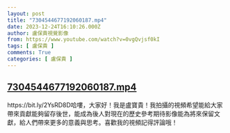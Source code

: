 ```yaml
---
layout: post
title: "7304544677192060187.mp4"
date: 2023-12-24T16:10:26.000Z
author: 盧保貴視覺影像
from: https://www.youtube.com/watch?v=0vgQvjsf0kI
tags: [ 盧保貴 ]
comments: True
categories: [ 盧保貴 ]
---
```

<!--1703434226000-->
[7304544677192060187.mp4](https://www.youtube.com/watch?v=0vgQvjsf0kI)
------

<div>
https://bit.ly/2YsRD8D哈嘍，大家好！我是盧寶貴！我拍攝的視頻希望能給大家帶來貢獻能夠留存後世，能成為後人對現在的歷史參考期待影像能為將來保留文獻，給人們帶來更多的意義與思考。喜歡我的視頻記得評論哦！
</div>
